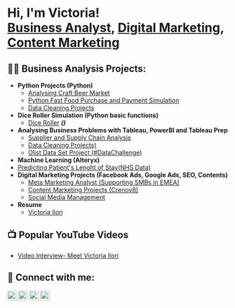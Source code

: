 <h1>Hi, I'm Victoria! <br/><a href="https://github.com/VictoriaModupeIlori">Business Analyst</a>, <a href="https://www.linkedin.com/in/victoriailori/">Digital Marketing</a>, <a href="https://docs.google.com/document/d/1i20nSE5TtULnTvZ53nGIJ3VvrUvvGP6OPb_gzTXgxqw/edit?usp=sharing">Content Marketing</a></h1>

<h2>👨‍💻 Business Analysis Projects:</h2>

- <b>Python Projects (Python)</b>
  - [Analysing Craft Beer Market](https://github.com/joshmadakor1/Algorithms-Practice)
  - [Python Fast Food Purchase and Payment Simulation](https://github.com/joshmadakor1/Sentinel-Lab)
  - [Data Cleaning Projects](https://github.com/joshmadakor1/Jwipe.PowerShell)
- <b>Dice Roller Simulation (Python basic functions)</b>
  - [Dice Roller](https://github.com/joshmadakor1/4chan-Image-Analysis-Middleware-C964) <b><i>()</b></i>
- <b>Analysing Business Problems with Tableau, PowerBI and Tableau Prep</b>
  - [Supplier and Supply Chain Analysis](https://github.com/joshmadakor1/Sentinel-Lab)
  - [Data Cleaning Projects)](https://github.com/joshmadakor1/Jwipe.PowerShell)
  - [Olist Data Set Project (#DataChallenge)](https://github.com/joshmadakor1/AD_PS)
 - <b>Machine Learning (Alteryx)</b>
  - [Predicting Patient's Lenght of Stay(NHS Data)](https://github.com/joshmadakor1/PowerShell-Integrity-FIM)
- <b>Digital Marketing Projects (Facebook Ads, Google Ads, SEO, Contents)</b>
  - [Meta Marketing Analyst (Supporting SMBs in EMEA)](https://github.com/joshmadakor1/EncrypterPOC)
  - [Content Marketing Projects (Crenov8)](https://github.com/joshmadakor1/DecrypterPOC)
  - [Social Media Management](https://github.com/joshmadakor1/Key-Logger-With-Email)
- <b>Resume</b>
  - [Victoria Ilori]( https://docs.google.com/document/d/19g_iUf1pjwdzgWF8tI_lK1rMmtyIr44q/edit?usp=sharing&ouid=114857301470125427254&rtpof=true&sd=true)

<h2>📺 Popular YouTube Videos</h2>

- [Video Interview- Meet Victoria Ilori](https://www.youtube.com/@ilorimodupe1973/https:/www.youtube.com/@ilorimodupe1973)


<h2> 🤳 Connect with me:</h2>

[<img align="left" alt="VictoriaIlori | YouTube" width="22px" src="https://cdn.jsdelivr.net/npm/simple-icons@v3/icons/youtube.svg" />][youtube]
[<img align="left" alt="VictoriaIlori | Twitter" width="22px" src="https://cdn.jsdelivr.net/npm/simple-icons@v3/icons/twitter.svg" />][twitter]
[<img align="left" alt="VictoriaIlori | LinkedIn" width="22px" src="https://cdn.jsdelivr.net/npm/simple-icons@v3/icons/linkedin.svg" />][linkedin]
[<img align="left" alt="VictoriaIlori | Instagram" width="22px" src="https://cdn.jsdelivr.net/npm/simple-icons@v3/icons/instagram.svg" />][instagram]

[twitter]: https://twitter.com/movicxy
[youtube]: https://www.youtube.com/@ilorimodupe1973/
[instagram]: https://www.instagram.com/movicxy/
[linkedin]: https://www.linkedin.com/in/victoriailori/

<!--
**VictoriaModupeIlori/VictoriaModupeIlori** is a ✨ _special_ ✨ repository because its `README.md` (this file) appears on your GitHub profile.

Here are some ideas to get you started:

- 🔭 I’m currently working on ...
- 🌱 I’m currently learning ...
- 👯 I’m looking to collaborate on ...
- 🤔 I’m looking for help with ...
- 💬 Ask me about ...
- 📫 How to reach me: ...
- 😄 Pronouns: ...
- ⚡ Fun fact: ...
-->
